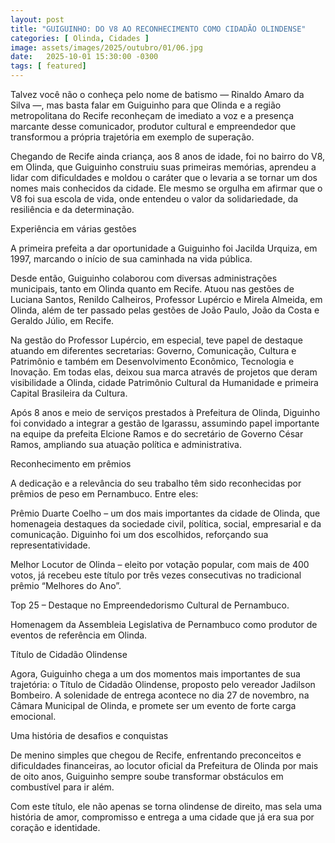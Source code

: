 ```yaml
---
layout: post
title: "GUIGUINHO: DO V8 AO RECONHECIMENTO COMO CIDADÃO OLINDENSE"
categories: [ Olinda, Cidades ]
image: assets/images/2025/outubro/01/06.jpg
date:   2025-10-01 15:30:00 -0300
tags: [ featured]
---
```

Talvez você não o conheça pelo nome de batismo — Rinaldo Amaro da Silva —, mas basta falar em Guiguinho para que Olinda e a região metropolitana do Recife reconheçam de imediato a voz e a presença marcante desse comunicador, produtor cultural e empreendedor que transformou a própria trajetória em exemplo de superação.

Chegando de Recife ainda criança, aos 8 anos de idade, foi no bairro do V8, em Olinda, que Guiguinho construiu suas primeiras memórias, aprendeu a lidar com dificuldades e moldou o caráter que o levaria a se tornar um dos nomes mais conhecidos da cidade. Ele mesmo se orgulha em afirmar que o V8 foi sua escola de vida, onde entendeu o valor da solidariedade, da resiliência e da determinação.

Experiência em várias gestões

A primeira prefeita a dar oportunidade a Guiguinho foi Jacilda Urquiza, em 1997, marcando o início de sua caminhada na vida pública.

Desde então, Guiguinho colaborou com diversas administrações municipais, tanto em Olinda quanto em Recife. Atuou nas gestões de Luciana Santos, Renildo Calheiros, Professor Lupércio e Mirela Almeida, em Olinda, além de ter passado pelas gestões de João Paulo, João da Costa e Geraldo Júlio, em Recife.

Na gestão do Professor Lupércio, em especial, teve papel de destaque atuando em diferentes secretarias: Governo, Comunicação, Cultura e Patrimônio e também em Desenvolvimento Econômico, Tecnologia e Inovação. Em todas elas, deixou sua marca através de projetos que deram visibilidade a Olinda, cidade Patrimônio Cultural da Humanidade e primeira Capital Brasileira da Cultura.

Após 8 anos e meio de serviços prestados à Prefeitura de Olinda, Diguinho foi convidado a integrar a gestão de Igarassu, assumindo papel importante na equipe da prefeita Elcione Ramos e do secretário de Governo César Ramos, ampliando sua atuação política e administrativa.

Reconhecimento em prêmios

A dedicação e a relevância do seu trabalho têm sido reconhecidas por prêmios de peso em Pernambuco. Entre eles:

Prêmio Duarte Coelho – um dos mais importantes da cidade de Olinda, que homenageia destaques da sociedade civil, política, social, empresarial e da comunicação. Diguinho foi um dos escolhidos, reforçando sua representatividade.

Melhor Locutor de Olinda – eleito por votação popular, com mais de 400 votos, já recebeu este título por três vezes consecutivas no tradicional prêmio “Melhores do Ano”.

Top 25 – Destaque no Empreendedorismo Cultural de Pernambuco.

Homenagem da Assembleia Legislativa de Pernambuco como produtor de eventos de referência em Olinda.


Título de Cidadão Olindense

Agora, Guiguinho chega a um dos momentos mais importantes de sua trajetória: o Título de Cidadão Olindense, proposto pelo vereador Jadilson Bombeiro. A solenidade de entrega acontece no dia 27 de novembro, na Câmara Municipal de Olinda, e promete ser um evento de forte carga emocional.

Uma história de desafios e conquistas

De menino simples que chegou de Recife, enfrentando preconceitos e dificuldades financeiras, ao locutor oficial da Prefeitura de Olinda por mais de oito anos, Guiguinho sempre soube transformar obstáculos em combustível para ir além.

Com este título, ele não apenas se torna olindense de direito, mas sela uma história de amor, compromisso e entrega a uma cidade que já era sua por coração e identidade.